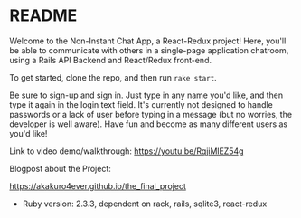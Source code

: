 # README

Welcome to the Non-Instant Chat App, a React-Redux project! Here, you'll be able to communicate with others in a single-page application chatroom, using a Rails API Backend and React/Redux front-end.

To get started, clone the repo, and then run ```rake start```.

Be sure to sign-up and sign in. Just type in any name you'd like, and then type it again in the login text field. It's currently not designed to handle passwords or a lack of user before typing in a message (but no worries, the developer is well aware). Have fun and become as many different users as you'd like!

Link to video demo/walkthrough: https://youtu.be/RqjiMlEZ54g

Blogpost about the Project:

https://akakuro4ever.github.io/the_final_project

* Ruby version: 2.3.3, dependent on rack, rails, sqlite3, react-redux
